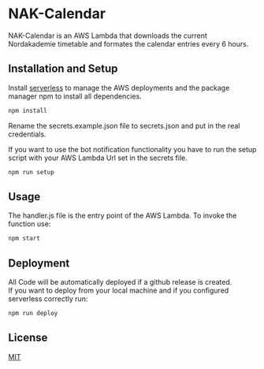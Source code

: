 # NAK-Calendar

NAK-Calendar is an AWS Lambda that downloads the current Nordakademie timetable and formates the calendar entries every 6 hours.

## Installation and Setup

Install [serverless](https://serverless.com) to manage the AWS deployments
and the package manager npm to install all dependencies.  

```bash
npm install
```

Rename the secrets.example.json file to secrets.json and put in the real credentials.

If you want to use the bot notification functionality you have to run the setup script with your AWS Lambda Url set in the secrets file.


```bash
npm run setup
```


## Usage

The handler.js file is the entry point of the AWS Lambda. To invoke the function use:

```bash
npm start
```

## Deployment

All Code will be automatically deployed if a github release is created.  
If you want to deploy from your local machine and if you configured serverless correctly run:

```bash
npm run deploy
```

## License

[MIT](https://choosealicense.com/licenses/mit/)
